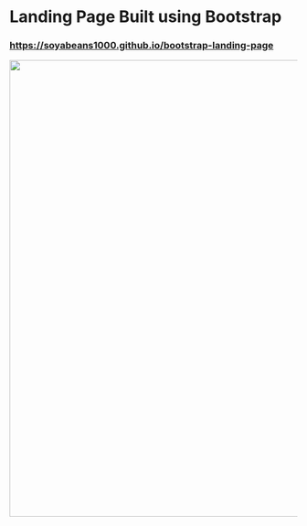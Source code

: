 # Landing Page Built using Bootstrap


### https://soyabeans1000.github.io/bootstrap-landing-page

<a href="https://soyabeans1000.github.io/TriviaGame
"><img src="https://soyabeans1000.github.io/portfolio/githubscreenshots/landingpage.jpg" width="800"></a>

